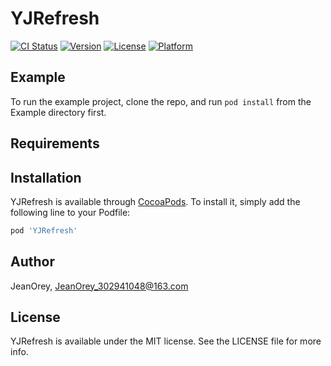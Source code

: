 # YJRefresh

[![CI Status](https://img.shields.io/travis/517576002@qq.com/YJRefresh.svg?style=flat)](https://travis-ci.org/517576002@qq.com/YJRefresh)
[![Version](https://img.shields.io/cocoapods/v/YJRefresh.svg?style=flat)](https://cocoapods.org/pods/YJRefresh)
[![License](https://img.shields.io/cocoapods/l/YJRefresh.svg?style=flat)](https://cocoapods.org/pods/YJRefresh)
[![Platform](https://img.shields.io/cocoapods/p/YJRefresh.svg?style=flat)](https://cocoapods.org/pods/YJRefresh)

## Example

To run the example project, clone the repo, and run `pod install` from the Example directory first.

## Requirements

## Installation

YJRefresh is available through [CocoaPods](https://cocoapods.org). To install
it, simply add the following line to your Podfile:

```ruby
pod 'YJRefresh'
```

## Author

JeanOrey, JeanOrey_302941048@163.com

## License

YJRefresh is available under the MIT license. See the LICENSE file for more info.
